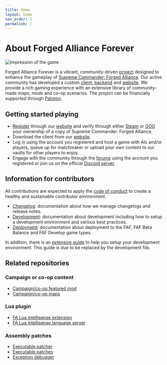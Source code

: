 ```yaml
---
title: Home
layout: home
nav_order: 1
permalink: /
---
```


# About Forged Alliance Forever

![Impression of the game](./assets/impression-a.jpg)

Forged Alliance Forever is a vibrant, community-driven [project](https://github.com/FAForever) designed to enhance the gameplay of [Supreme Commander: Forged Alliance](https://store.steampowered.com/app/9420). Our active community has developed a custom [client](https://github.com/FAForever/downlords-faf-client), [backend](https://github.com/FAForever/server) and [website](https://github.com/FAForever/website). We provide a rich gaming experience with an extensive library of community-made maps, mods and co-op scenarios. The project can be financially supported through [Patreon](https://www.patreon.com/faf).

## Getting started playing

- [Register](https://faforever.com/account/register) through our [website](https://faforever.com/) and verify through either [Steam](https://store.steampowered.com/) or [GOG](https://www.gog.com/) your ownership of a copy of Supreme Commander: Forged Alliance.
- Download the client from our [website](https://faforever.com/).
- Log in using the account you registered and host a game with AIs and/or players, queue up for matchmaker or upload your own content to our vaults for other players to enjoy.
- Engage with the community through the [forums](https://forum.faforever.com/) using the account you registered or join us on the official [Discord server](https://discord.gg/mXahVSKGVb).

## Information for contributors

All contributions are expected to apply the [code of conduct](https://www.faforever.com/rules) to create a healthy and sustainable contributor environment.

- [Changelog](./.github/CHANGELOG.md): documentation about how we manage changelogs and release notes.
- [Development](./.github/DEVELOPMENT.md): documentation about development including how to setup a development environment and various best practices.
- [Deployment](./.github/DEVELOPMENT.md): documentation about deployment to the FAF, FAF Beta Balance and FAF Develop game types.

In addition, there is an [extensive guide](./setup/setup-english.md) to help you setup your development environment. This guide is due to be replaced by the development file.

## Related repositories

### Campaign or co-op content

- [Campaign/co-op featured mod](https://github.com/FAForever/fa-coop)
- [Campaign/co-op maps](https://github.com/FAForever/faf-coop-maps)

### Lua plugin

- [FA Lua intellisense extension](https://github.com/FAForever/fa-lua-vscode-extension)
- [FA Lua intellisense language server](https://github.com/FAForever/fa-lua-language-server)

### Assembly patches

- [Executable patcher](https://github.com/FAForever/FA_Patcher)
- [Executable patches](https://github.com/FAForever/FA-Binary-Patches)
- [Exception debugger](https://github.com/FAForever/FADeepProbe)

